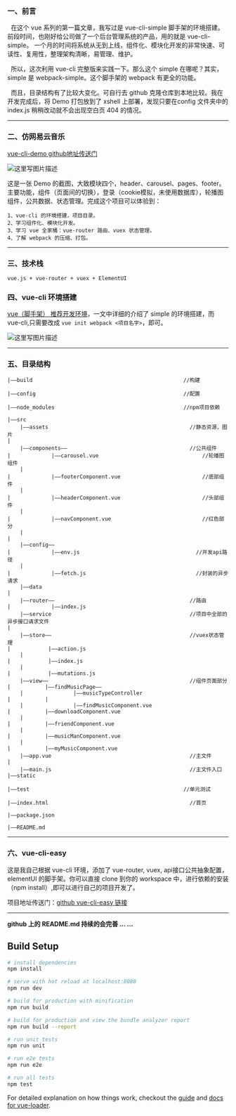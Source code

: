 <h3>一、前言</h3>

&nbsp;&nbsp;在这个 vue 系列的第一篇文章，我写过是 vue-cli-simple 脚手架的环境搭建。前段时间，也刚好给公司做了一个后台管理系统的产品，用的就是 vue-cli-simple。 一个月的时间将系统从无到上线，组件化、模块化开发的非常快速、可读性、复用性，整理架构清晰，易管理、维护。

&nbsp;&nbsp;所以，这次利用 vue-cli 完整版来实践一下。那么这个 simple 在哪呢？其实，simple 是 webpack-simple。这个脚手架的 webpack 有更全的功能。

&nbsp;&nbsp;而且，目录结构有了比较大变化。可自行去 github 克隆仓库到本地比较。我在开发完成后，将 Demo 打包放到了 xshell 上部署，发现只要在config 文件夹中的 index.js 稍稍改动就不会出现空白页 404 的情况。
<hr/><h3>二、仿网易云音乐</h3>

[vue-cli-demo github地址传送门](https://github.com/AllenChinese/vue-cli-demo)

![这里写图片描述](http://img.blog.csdn.net/20170907225318131?watermark/2/text/aHR0cDovL2Jsb2cuY3Nkbi5uZXQvRE9DQUxMRU4=/font/5a6L5L2T/fontsize/400/fill/I0JBQkFCMA==/dissolve/70/gravity/SouthEast)

这是一张 Demo 的截图，大致模块四个，header、carousel、pages、footer。主要功能，组件（页面间的切换），登录（cookie模拟，未使用数据库），轮播图组件，公共数据、状态管理。完成这个项目可以体验到：

	1、vue-cli 的环境搭建，项目目录。
	2、学习组件化、模块化开发。
	3、学习 vue 全家桶：vue-router 路由、vuex 状态管理。
	4、了解 webpack 的压缩、打包。
<hr/><h3>三、技术栈</h3>

	vue.js + vue-router + vuex + ElementUI

<h3>四、vue-cli 环境搭建</h3>

[vue（脚手架） 推荐开发环境](http://blog.csdn.net/docallen/article/details/68490256)，一文中详细的介绍了 simple 的环境搭建，而 vue-cli,只需要改成 `vue init webpack <项目名字>`，即可。

![这里写图片描述](http://img.blog.csdn.net/20170907232857591?watermark/2/text/aHR0cDovL2Jsb2cuY3Nkbi5uZXQvRE9DQUxMRU4=/font/5a6L5L2T/fontsize/400/fill/I0JBQkFCMA==/dissolve/70/gravity/SouthEast)

<hr><h3>五、目录结构</h3>

```
|——build                                                //构建              

|——config                                               //配置

|——node_modules                                         //npm项目依赖

|——src	
	|——assets                                             //静态资源，图片
|	
	|——components——                                       //公共组件 
|			  |——carousel.vue                                 //轮播图组件
	|
|			  |——footerComponent.vue                          //底部组件
	|		
|			  |——headerComponent.vue                          //头部组件
	|
|			  |——navComponent.vue                             //红色部分
	|
|
	|——config——
|		      |——env.js                                     //开发api路径
	|
|		      |——fetch.js                                   //封装的异步请求
	|——data
|
	|——router——                                           //路由
|		      |——index.js
	|——service                                            //项目中全部的异步接口请求文件
|	
	|——store——                                            //vuex状态管理
|		     |——action.js
	|						
|		     |——index.js
	|
|		     |——mutations.js
	|——view——                                             //组件页面部分
|		    |——findMusicPage——
	|				 |——musicTypeController
|		    |
	|				 |——findMusicComponent.vue
|		    |——downloadComponent.vue
	|				
|		    |——friendComponent.vue	
	|				
|		    |——musicManComponent.vue
	|
|		    |——myMusicComponent.vue
	|——app.vue                                            //主文件
|			
	|——main.js                                            //主文件入口
|——static
	
|——test                                                 //单元测试

|——index.html	                                          //首页

|——package.json

|——README.md	
```
<hr/><h3>六、vue-cli-easy</h3>

这是我自己根据 vue-cli 环境，添加了 vue-router, vuex, api接口公共抽象配置，elementUI 的脚手架。你可以直接 clone 到你的 workspace 中，进行依赖的安装（npm install）,即可以进行自己的项目开发了。

项目地址传送门：[github vue-cli-easy 链接](https://github.com/AllenChinese/vue-cli-easy)
<hr>

**github 上的 README.md 持续的会完善 ... ...**



## Build Setup

``` bash
# install dependencies
npm install

# serve with hot reload at localhost:8080
npm run dev

# build for production with minification
npm run build

# build for production and view the bundle analyzer report
npm run build --report

# run unit tests
npm run unit

# run e2e tests
npm run e2e

# run all tests
npm test
```

For detailed explanation on how things work, checkout the [guide](http://vuejs-templates.github.io/webpack/) and [docs for vue-loader](http://vuejs.github.io/vue-loader).

